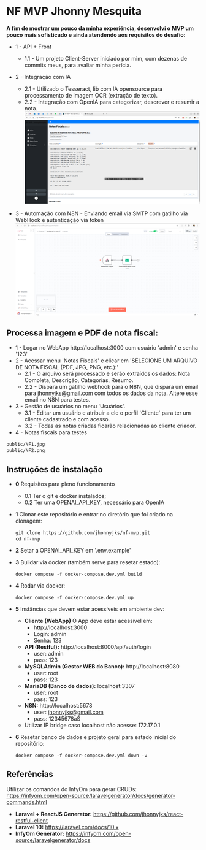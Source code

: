 # NF MVP Jhonny Mesquita

**A fim de mostrar um pouco da minha experiência, desenvolvi o MVP um pouco mais sofisticado e ainda atendendo aos requisitos do desafio:**
 - 1 - API + Front
    - 1.1 - Um projeto Client-Server iniciado por mim, com dezenas de commits meus, para avaliar minha perícia.
 - 2 - Integração com IA
    - 2.1 - Utilizado o Tesseract, lib com IA opensource para processamento de imagem OCR (extração de texto).
    - 2.2 - Integração com OpenIA para categorizar, descrever e resumir a nota.
    ![Logo do projeto](./public/image/ia1.png)

 - 3 - Automação com N8N - Enviando email via SMTP com gatilho via WebHook e autenticação via token
    ![Logo do projeto](./public/image/n8n1.png)


## Processa imagem e PDF de nota fiscal:
 - 1 - Logar no WebApp http://localhost:3000 com usuário  'admin' e senha '123'
 - 2 - Acessar menu 'Notas Fiscais' e clicar em 'SELECIONE UM ARQUIVO DE NOTA FISCAL (PDF, JPG, PNG, etc.):'
    - 2.1 - O arquivo será processado e serão extraídos os dados: Nota Completa, Descrição, Categorias, Resumo.
    - 2.2 - Dispara um gatilho webhook para o N8N, que dispara um email para jhonnyjks@gmail.com com todos os dados da nota. Altere esse email no N8N para testes.
 - 3 - Gestão de usuários no menu 'Usuários'.
    - 3.1 - Editar um usuário e atribuir a ele o perfil 'Cliente' para ter um cliente cadastrado e com acesso.
    - 3.2 - Todas as notas criadas ficarão relacionadas ao cliente criador.
 - 4 - Notas fiscais para testes
 ```
 public/NF1.jpg
 public/NF2.png
 ```

## Instruções de instalação
- **0** Requisitos para pleno funcionamento
  - 0.1 Ter o git e docker instalados;
  - 0.2 Ter uma OPENAI_API_KEY, necessário para OpenIA

- **1** Clonar este repositório e entrar no diretório que foi criado na clonagem:

  ```
  git clone https://github.com/jhonnyjks/nf-mvp.git
  cd nf-mvp
  ```
- **2** Setar a OPENAI_API_KEY em '.env.example'
  
- **3** Buildar via docker (também serve para resetar estado):

  ```
  docker compose -f docker-compose.dev.yml build
  ```
- **4** Rodar via docker:

  ```
  docker compose -f docker-compose.dev.yml up
  ```
- **5** Instâncias que devem estar acessíveis em ambiente dev:

  - **Cliente (WebApp)** O App deve estar acessível em:
    - http://localhost:3000
    - Login: admin
    - Senha: 123
  - **API (Restful):** http://localhost:8000/api/auth/login
    - user: admin
    - pass: 123
  - **MySQLAdmin (Gestor WEB do Banco):** http://localhost:8080
    - user: root
    - pass: 123
  - **MariaDB (Banco de dados):** localhost:3307
    - user: root
    - pass: 123
  - **N8N:** http://localhost:5678
    - user: jhonnyjks@gmail.com
    - pass: 12345678aS
  - Utilizar IP bridge caso localhost não acesse: 172.17.0.1

- **6** Resetar banco de dados e projeto geral para estado inicial do repositório:

  ```
  docker compose -f docker-compose.dev.yml down -v
  ```

## Referências

Utilizar os comandos do InfyOm para gerar CRUDs: https://infyom.com/open-source/laravelgenerator/docs/generator-commands.html

- **Laravel + ReactJS Generator:** https://github.com/jhonnyjks/react-restful-client
- **Laravel 10:** https://laravel.com/docs/10.x
- **InfyOm Generator:** https://infyom.com/open-source/laravelgenerator/docs
